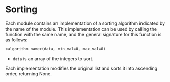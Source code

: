 Sorting
=======

Each module contains an implementation of a sorting algorithm indicated by the name of the module. This implementation can be used by calling the function with the same name, and the general signature for this function is as follows:

`<algorithm name>(data, min_val=0, max_val=0)`

* `data` is an array of the integers to sort.

Each implementation modifies the original list and sorts it into ascending order, returning None.